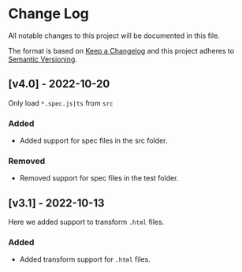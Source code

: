 
# Change Log
All notable changes to this project will be documented in this file.
 
The format is based on [Keep a Changelog](http://keepachangelog.com/)
and this project adheres to [Semantic Versioning](http://semver.org/).
 

 ## [v4.0] - 2022-10-20
 
Only load `*.spec.js|ts` from `src` 
### Added
- Added support for spec files in the src folder.

### Removed
- Removed support for spec files in the test folder.

## [v3.1] - 2022-10-13
 
Here we added support to transform `.html` files.
 
### Added
- Added transform support for `.html` files.
